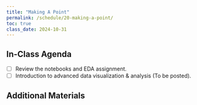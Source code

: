 ```yaml
---
title: "Making A Point"
permalink: /schedule/20-making-a-point/
toc: true
class_date: 2024-10-31
---
```


## In-Class Agenda

- [ ] Review the notebooks and EDA assignment.
- [ ] Introduction to advanced data visualization & analysis (To be posted).

## Additional Materials

